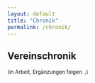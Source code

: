 ```yaml
---
layout: default
title: "Chronik"
permalink: /chronik/
---
```

<h2>Vereinschronik</h2>
<small>(in Arbeit, Ergänzungen folgen ..)</small>

<div class="timeline-container">
    <ul id="timeline"></ul>
</div>

<script>
    async function loadChronik() {
    const response = await fetch("/assets/data/chronik.json");
    const data = await response.json();
    const timelineContainer = document.getElementById("timeline");

    data.events.forEach(yearEntry => {
        let yearHeading = document.createElement("div");
        yearHeading.className = "year-heading";
        yearHeading.textContent = yearEntry.year;
        timelineContainer.appendChild(yearHeading);

        let eventList = document.createElement("ul");
        eventList.className = "event-list";

        yearEntry.entries.forEach(entry => {
            let eventItem = document.createElement("li");
            eventItem.className = "event-item";

            const maxLength = 450; // Maximale Zeichenanzahl für die Vorschau

            let isLongText = entry.event.length > maxLength;
            let shortText = entry.event;

            if (isLongText) {
                let trimmedText = entry.event.substring(0, maxLength);

                // Sucht das letzte Leerzeichen vor dem Limit, um ein Wort nicht abzuschneiden
                let lastSpaceIndex = trimmedText.lastIndexOf(" ");
                if (lastSpaceIndex > -1) {
                    shortText = trimmedText.substring(0, lastSpaceIndex);
                }

                shortText += " ...";
            }

            let eventContent = `<div class="event-details">
                                    <span class="event-text short-text">${shortText}</span>
                                    <span class="event-text full-text" style="display: none;">${entry.event}</span>`;

            if (isLongText) {
                eventContent += `<a href="#" class="toggle-text">Weiterlesen</a>`;
            }

            if (entry.image) {
                eventContent += `<div class="event-image">
                                    <img src="${entry.image}" alt="Event Image">
                                </div>`;
            }

            if (entry.link && entry.linkTitle) {
                eventContent += `<div class="event-link">
                                    <a href="${entry.link}" target="_blank">${entry.linkTitle}</a>
                                </div>`;
            }

            eventContent += `</div>`;
            eventItem.innerHTML = eventContent;
            eventList.appendChild(eventItem);
        });

        timelineContainer.appendChild(eventList);
    });

    document.querySelectorAll(".toggle-text").forEach(link => {
        link.style.color = "#007b5f";
        link.style.fontWeight = "bold";
        link.style.textDecoration = "none";
        link.style.marginLeft = "5px";
        link.style.cursor = "pointer";
        link.style.fontSize = "14px";

        link.addEventListener("click", function (e) {
            e.preventDefault();
            const parent = this.parentElement;
            const shortText = parent.querySelector(".short-text");
            const fullText = parent.querySelector(".full-text");

            if (shortText.style.display === "none") {
                shortText.style.display = "inline";
                fullText.style.display = "none";
                this.textContent = "Weiterlesen";
            } else {
                shortText.style.display = "none";
                fullText.style.display = "inline";
                this.textContent = "Weniger anzeigen";
            }
        });
    });
}

document.addEventListener("DOMContentLoaded", loadChronik);

</script>




